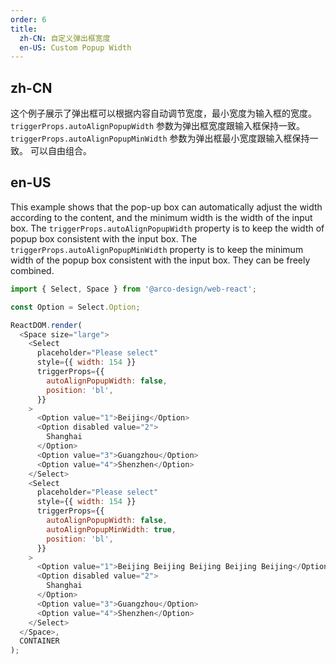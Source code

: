 ```yaml
---
order: 6
title:
  zh-CN: 自定义弹出框宽度
  en-US: Custom Popup Width
---
```


## zh-CN

这个例子展示了弹出框可以根据内容自动调节宽度，最小宽度为输入框的宽度。
`triggerProps.autoAlignPopupWidth` 参数为弹出框宽度跟输入框保持一致。
`triggerProps.autoAlignPopupMinWidth` 参数为弹出框最小宽度跟输入框保持一致。
可以自由组合。


## en-US

This example shows that the pop-up box can automatically adjust the width according to the content, and the minimum width is the width of the input box.
The `triggerProps.autoAlignPopupWidth` property is to keep the width of popup box consistent with the input box.
The `triggerProps.autoAlignPopupMinWidth` property is to keep the minimum width of the popup box consistent with the input box.
They can be freely combined.

```js
import { Select, Space } from '@arco-design/web-react';

const Option = Select.Option;

ReactDOM.render(
  <Space size="large">
    <Select
      placeholder="Please select"
      style={{ width: 154 }}
      triggerProps={{
        autoAlignPopupWidth: false,
        position: 'bl',
      }}
    >
      <Option value="1">Beijing</Option>
      <Option disabled value="2">
        Shanghai
      </Option>
      <Option value="3">Guangzhou</Option>
      <Option value="4">Shenzhen</Option>
    </Select>
    <Select
      placeholder="Please select"
      style={{ width: 154 }}
      triggerProps={{
        autoAlignPopupWidth: false,
        autoAlignPopupMinWidth: true,
        position: 'bl',
      }}
    >
      <Option value="1">Beijing Beijing Beijing Beijing Beijing</Option>
      <Option disabled value="2">
        Shanghai
      </Option>
      <Option value="3">Guangzhou</Option>
      <Option value="4">Shenzhen</Option>
    </Select>
  </Space>,
  CONTAINER
);
```
